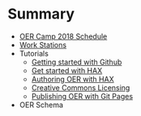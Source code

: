 # Summary

* [OER Camp 2018 Schedule](README.md)
* [Work Stations](stations.md)
* Tutorials
  * [Getting started with Github](create-a-github-account.md)
  * [Get started with HAX](get-started-with-hax.md)
  * [Authoring OER with HAX](authoring-oer-with-hax.md)
  * [Creative Commons Licensing](creative-commons-licensing.md)
  * [Publishing OER with Git Pages](publishing-oer.md)
* OER Schema

